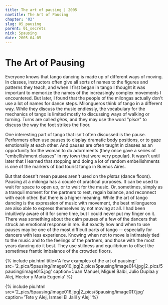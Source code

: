```yaml
---
title: The art of pausing | 2005
navtitle: The Art of Pausing
chapter: '02'
slug: 05_pausing
parent: 01_secrets
nick: 5pausing
date: 2005-04-05
---
```


# The Art of Pausing

Everyone knows that tango dancing is made up of different ways of moving.
In classes, instructors often give all sorts of names to the figures and patterns they teach, and when I first began in tango I thought it was important to memorize the names of the increasingly complex movements I encountered.
But later, I found that the people of the milongas actually don't use a lot of names for dance steps.
Milongueros think of tango in a different way.
While they discuss the music endlessly, the vocabulary for the mechanics of tango is limited mostly to discussing ways of walking or turning.
Turns are called _giros_, and they may use the word "_pisar_" to discuss the way the foot strikes the floor.

One interesting part of tango that isn't often discussed is the pause.
Performers often use pauses to display dramatic body positions, or to gaze emotionally at each other.
And pauses are often taught in classes as an opportunity for the woman to do adornments (they once gave a series of "embellishment classes" in my town that were very popular). It wasn't until later that I learned that stopping and doing a lot of random embellishments is one of the markers of bad tourist tango in Buenos Aires.

But that doesn't mean pauses aren't used on the _pistas_ (dance floors). Pausing at a milonga has a couple of practical purposes.
It can be used to wait for space to open up, or to wait for the music.
Or, sometimes, simply as a tranquil moment for the partners to rest, regain balance, and reconnect with each other.
But there is a higher meaning.
While the art of tango dancing is the expression of music with movement, the best milongueros are also able to express themselves by not moving at all.
I had been intuitively aware of it for some time, but I could never put my finger on it.
There was something about the calm pauses of a few of the dancers that struck an emotional response in me.
But exactly how and when to use pauses may be one of the most difficult parts of tango -- especially for dancers with less experience.
Knowing when not to move is intimately tied to the music and to the feelings of the partners, and those with the most years dancing do it best.
They use stillness and equilibrium to offset the sometimes frantic imbalance of the crowded floors.


{% include pix.html
title='A few examples of the art of pausing:'
src='2_pics/5pausing/image010.jpg|2_pics/5pausing/image014.jpg|2_pics/5pausing/image015.jpg'
caption='Juan Manuel, Miguel Balbi, Julio Duplaa y Alej, Hector y Maria Eugenia'
%}


{% include pix.html
src='2_pics/5pausing/image016.jpg|2_pics/5pausing/image017.jpg'
caption='Tete y Alej, Ismael El Jalil y Alej'
%}
